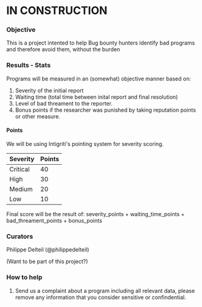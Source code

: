 # IN CONSTRUCTION 

### Objective 
This is a project intented to help Bug bounty hunters identify bad programs and therefore avoid them, without the burden 


### Results - Stats 

Programs will be measured in an (somewhat) objective manner based on:

1. Severity of the initial report
2. Waiting time (total time between  inital report and final resolution)
3. Level of bad threament to the reporter.  
4. Bonus points if the researcher was punished by taking reputation points or other measure. 

#### Points
We will be using Intigriti's pointing system for severity scoring. 
 

| Severity | Points |
|--|--|
| Critical  | 40 |
| High | 30 |
| Medium | 20 | 
|Low | 10| 


Final score will be the result of: severity_points + waiting_time_points + bad_threament_points + bonus_points

### Curators 

Philippe Delteil (@philippedelteil)

(Want to be part of this project?)

### How to help 

1. Send us a complaint about a program including all relevant data, please remove any information that you consider sensitive or confindential. 


